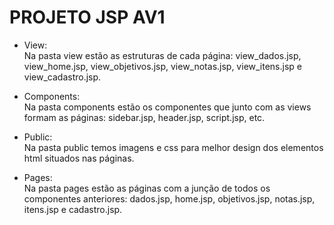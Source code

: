 # PROJETO JSP AV1

- View: <br>
Na pasta view estão as estruturas de cada página: view_dados.jsp, view_home.jsp, view_objetivos.jsp, view_notas.jsp, view_itens.jsp e view_cadastro.jsp.

- Components: <br>
Na pasta components estão os componentes que junto com as views formam as páginas: sidebar.jsp, header.jsp, script.jsp, etc.

- Public: <br>
Na pasta public temos imagens e css para melhor design dos elementos html situados nas páginas.

- Pages: <br>
Na pasta pages estão as páginas com a junção de todos os componentes anteriores: dados.jsp, home.jsp, objetivos.jsp, notas.jsp, itens.jsp e cadastro.jsp.
